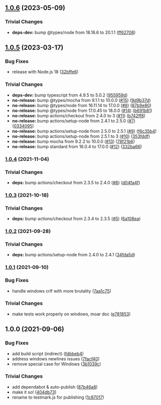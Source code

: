 ## [1.0.6](https://github.com/rvagg/testmark.js/compare/v1.0.5...v1.0.6) (2023-05-09)


### Trivial Changes

* **deps-dev:** bump @types/node from 18.16.6 to 20.1.1 ([ff62708](https://github.com/rvagg/testmark.js/commit/ff627083f03e01f2ab6fcf75409c25138d6f6a50))

## [1.0.5](https://github.com/rvagg/testmark.js/compare/v1.0.4...v1.0.5) (2023-03-17)


### Bug Fixes

* release with Node.js 18 ([32bffe6](https://github.com/rvagg/testmark.js/commit/32bffe649cc35593656d61763a77e0d7e1f0dd19))


### Trivial Changes

* **deps-dev:** bump typescript from 4.9.5 to 5.0.2 ([955959d](https://github.com/rvagg/testmark.js/commit/955959dd5b09b9ebbb81d815a3ce28cb0454c320))
* **no-release:** bump @types/mocha from 9.1.1 to 10.0.0 ([#15](https://github.com/rvagg/testmark.js/issues/15)) ([9d9b37d](https://github.com/rvagg/testmark.js/commit/9d9b37d26791ceb00013a94ce15fa64135474198))
* **no-release:** bump @types/node from 16.11.14 to 17.0.0 ([#8](https://github.com/rvagg/testmark.js/issues/8)) ([87b9e80](https://github.com/rvagg/testmark.js/commit/87b9e80a50b831f3eb3d0f22ef2474046ac73774))
* **no-release:** bump @types/node from 17.0.45 to 18.0.0 ([#14](https://github.com/rvagg/testmark.js/issues/14)) ([b691b81](https://github.com/rvagg/testmark.js/commit/b691b81d7c299bcb03d7bf1e4e380a1461300823))
* **no-release:** bump actions/checkout from 2.4.0 to 3 ([#11](https://github.com/rvagg/testmark.js/issues/11)) ([b742ff8](https://github.com/rvagg/testmark.js/commit/b742ff81d9c806929c971687feb2b2b546138522))
* **no-release:** bump actions/setup-node from 2.4.1 to 2.5.0 ([#7](https://github.com/rvagg/testmark.js/issues/7)) ([0334095](https://github.com/rvagg/testmark.js/commit/0334095f94901b50bcd5c4ffbffe6ad488f6f8be))
* **no-release:** bump actions/setup-node from 2.5.0 to 2.5.1 ([#9](https://github.com/rvagg/testmark.js/issues/9)) ([f6c35b4](https://github.com/rvagg/testmark.js/commit/f6c35b450ca94051b2003d119fd29444ebf8051a))
* **no-release:** bump actions/setup-node from 2.5.1 to 3 ([#10](https://github.com/rvagg/testmark.js/issues/10)) ([353fddf](https://github.com/rvagg/testmark.js/commit/353fddff94e6e21148fa85e91c0b9ff1faee4647))
* **no-release:** bump mocha from 9.2.2 to 10.0.0 ([#13](https://github.com/rvagg/testmark.js/issues/13)) ([78f21b6](https://github.com/rvagg/testmark.js/commit/78f21b6300e11e7db27e7c843d1e02a16a8c9f8f))
* **no-release:** bump standard from 16.0.4 to 17.0.0 ([#12](https://github.com/rvagg/testmark.js/issues/12)) ([332ba66](https://github.com/rvagg/testmark.js/commit/332ba66885fa3f021a3a7aeb1f9192260e8d2e80))

### [1.0.4](https://github.com/rvagg/testmark.js/compare/v1.0.3...v1.0.4) (2021-11-04)


### Trivial Changes

* **deps:** bump actions/checkout from 2.3.5 to 2.4.0 ([#6](https://github.com/rvagg/testmark.js/issues/6)) ([d04fa4f](https://github.com/rvagg/testmark.js/commit/d04fa4f1b49e4a873f221476c08893d3292100cf))

### [1.0.3](https://github.com/rvagg/testmark.js/compare/v1.0.2...v1.0.3) (2021-10-18)


### Trivial Changes

* **deps:** bump actions/checkout from 2.3.4 to 2.3.5 ([#5](https://github.com/rvagg/testmark.js/issues/5)) ([6a108ea](https://github.com/rvagg/testmark.js/commit/6a108ea992a550642e03c36445f6db74749ddecb))

### [1.0.2](https://github.com/rvagg/testmark.js/compare/v1.0.1...v1.0.2) (2021-09-28)


### Trivial Changes

* **deps:** bump actions/setup-node from 2.4.0 to 2.4.1 ([34fda5d](https://github.com/rvagg/testmark.js/commit/34fda5d76a355a25a1ac6702d45ea2a161b683df))

### [1.0.1](https://github.com/rvagg/testmark.js/compare/v1.0.0...v1.0.1) (2021-09-10)


### Bug Fixes

* handle windows crlf with more brutality ([7aa1c75](https://github.com/rvagg/testmark.js/commit/7aa1c7516eb51849e2341df374a9865037853cf1))


### Trivial Changes

* make tests work properly on windows, moar doc ([e781853](https://github.com/rvagg/testmark.js/commit/e78185331e8f760d7beef56d947535f4b39706f3))

## 1.0.0 (2021-09-06)


### Bug Fixes

* add build script (indirect) ([fdbbeb4](https://github.com/rvagg/testmark.js/commit/fdbbeb44943bb8ecd8cf8523be09c0a3affa72c3))
* address windows newlines issues ([7facf40](https://github.com/rvagg/testmark.js/commit/7facf400540eea0348067ee5955bbca2338100e1))
* remove special case for Windows ([3b1039c](https://github.com/rvagg/testmark.js/commit/3b1039c6bad19b1ebfdf9af024ea7119ae0c2113))


### Trivial Changes

* add dependabot & auto-publish ([87b46a8](https://github.com/rvagg/testmark.js/commit/87b46a859ce1a1f0bf1d8bf6bb94412994caded0))
* make it so! ([404db73](https://github.com/rvagg/testmark.js/commit/404db73d23ae83e2cfef7066df6ee4694ca8d300))
* rename to testmark.js for publishing ([1c87017](https://github.com/rvagg/testmark.js/commit/1c870177f120a351857fde47ead0b00386dd4ae3))
